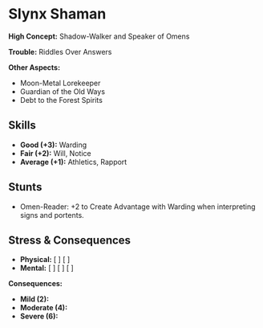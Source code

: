 # Slynx Shaman

**High Concept:** Shadow-Walker and Speaker of Omens

**Trouble:** Riddles Over Answers

**Other Aspects:**
- Moon-Metal Lorekeeper
- Guardian of the Old Ways
- Debt to the Forest Spirits

## Skills
- **Good (+3):** Warding
- **Fair (+2):** Will, Notice
- **Average (+1):** Athletics, Rapport

## Stunts
- Omen-Reader: +2 to Create Advantage with Warding when interpreting signs and portents.

## Stress & Consequences
- **Physical:** [ ] [ ]
- **Mental:** [ ] [ ] [ ]

**Consequences:**
- **Mild (2):**
- **Moderate (4):**
- **Severe (6):**
